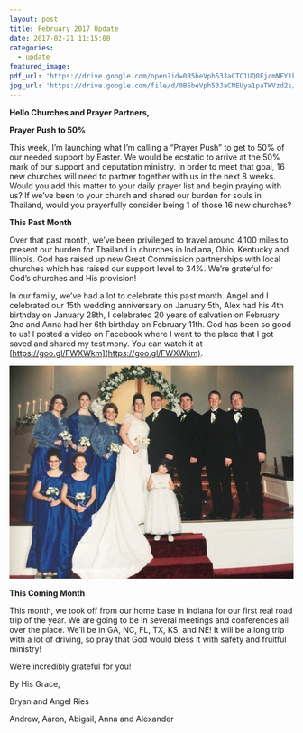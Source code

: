 ```yaml
---
layout: post
title: February 2017 Update
date: 2017-02-21 11:15:00
categories:
  - update
featured_image:
pdf_url: 'https://drive.google.com/open?id=0B5beVph53JaCTC1UQ0FjcmNFY1k'
jpg_url: 'https://drive.google.com/file/d/0B5beVph53JaCNEUya1paTWVzd2s/view?usp=sharing'
---
```



**Hello Churches and Prayer Partners,**

**Prayer Push to 50%**

This week, I’m launching what I’m calling a “Prayer Push” to get to 50% of our needed support by Easter. We would be ecstatic to arrive at the 50% mark of our support and deputation ministry. In order to meet that goal, 16 new churches will need to partner together with us in the next 8 weeks. Would you add this matter to your daily prayer list and begin praying with us? If we’ve been to your church and shared our burden for souls in Thailand, would you prayerfully consider being 1 of those 16 new churches?

**This Past Month**

Over that past month, we’ve been privileged to travel around 4,100 miles to present our burden for Thailand in churches in Indiana, Ohio, Kentucky and Illinois. God has raised up new Great Commission partnerships with local churches which has raised our support level to 34%. We’re grateful for God’s churches and His provision!

In our family, we’ve had a lot to celebrate this past month. Angel and I celebrated our 15th wedding anniversary on January 5th, Alex had his 4th birthday on January 28th, I celebrated 20 years of salvation on February 2nd and Anna had her 6th birthday on February 11th. God has been so good to us! I posted a video on Facebook where I went to the place that I got saved and shared my testimony. You can watch it at [https://goo.gl/FWXWkm](https://goo.gl/FWXWkm).

**![](/uploads/versions/wedding---x----960-720x---.jpg)**

**This Coming Month**

This month, we took off from our home base in Indiana for our first real road trip of the year. We are going to be in several meetings and conferences all over the place. We’ll be in GA, NC, FL, TX, KS, and NE! It will be a long trip with a lot of driving, so pray that God would bless it with safety and fruitful ministry!

We’re incredibly grateful for you!

By His Grace,

Bryan and Angel Ries

Andrew, Aaron, Abigail, Anna and Alexander